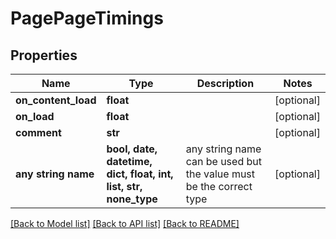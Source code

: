 # PagePageTimings


## Properties
Name | Type | Description | Notes
------------ | ------------- | ------------- | -------------
**on_content_load** | **float** |  | [optional] 
**on_load** | **float** |  | [optional] 
**comment** | **str** |  | [optional] 
**any string name** | **bool, date, datetime, dict, float, int, list, str, none_type** | any string name can be used but the value must be the correct type | [optional]

[[Back to Model list]](../README.md#documentation-for-models) [[Back to API list]](../README.md#documentation-for-api-endpoints) [[Back to README]](../README.md)


